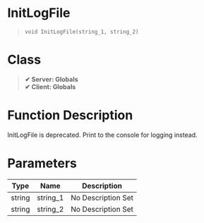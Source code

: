# InitLogFile
> `void InitLogFile(string_1, string_2)`
# Class
> __✔ Server: Globals__  
> __✔ Client: Globals__  
# Function Description
InitLogFile is deprecated. Print to the console for logging instead.
# Parameters
Type|Name|Description
--|--|--
string|string_1|No Description Set
string|string_2|No Description Set
